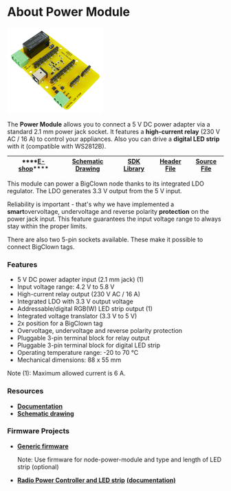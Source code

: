# About Power Module

![](../.gitbook/assets/_basics_module-overview_power-module.png)

The **Power Module** allows you to connect a 5 V DC power adapter via a standard 2.1 mm power jack socket. It features a **high-current relay** \(230 V AC / 16 A\) to control your appliances. Also you can drive a **digital LED strip** with it \(compatible with WS2812B\).

| \*\*\*\*[**E-shop**](https://shop.bigclown.com/power-module)\*\*\*\* | [**Schematic Drawing**](https://github.com/bigclownlabs/bc-hardware/tree/master/out/bc-module-power) | [**SDK Library**](https://sdk.bigclown.com/group__bc__module__power) | [**Header File**](https://github.com/bigclownlabs/bcf-sdk/blob/master/bcl/inc/bc_module_power.h) | [**Source File**](https://github.com/bigclownlabs/bcf-sdk/blob/master/bcl/src/bc_module_power.c) |
| :---: | :---: | :---: | :---: | :---: |


This module can power a BigClown node thanks to its integrated LDO regulator. The LDO generates 3.3 V output from the 5 V input.

Reliability is important - that's why we have implemented a **smart**overvoltage, undervoltage and reverse polarity **protection** on the power jack input. This feature guarantees the input voltage range to always stay within the proper limits.

There are also two 5-pin sockets available. These make it possible to connect BigClown tags.

### Features <a id="features"></a>

* 5 V DC power adapter input \(2.1 mm jack\) \(1\)
* Input voltage range: 4.2 V to 5.8 V
* High-current relay output \(230 V AC / 16 A\)
* Integrated LDO with 3.3 V output voltage
* Addressable/digital RGB\(W\) LED strip output \(1\)
* Integrated voltage translator \(3.3 V to 5 V\)
* 2x position for a BigClown tag
* Overvoltage, undervoltage and reverse polarity protection
* Pluggable 3-pin terminal block for relay output
* Pluggable 3-pin terminal block for digital LED strip
* Operating temperature range: -20 to 70 °C
* Mechanical dimensions: 88 x 55 mm

Note \(1\): Maximum allowed current is 6 A.

### Resources <a id="resources"></a>

* [**Documentation**](about-power-module.md)
* [**Schematic drawing**](https://github.com/bigclownlabs/bc-hardware/tree/master/out/bc-module-power)

### Firmware Projects <a id="firmware-projects"></a>

* [**Generic firmware**](https://github.com/bigclownlabs/bcf-generic-node/releases)

  Note: Use firmware for node-power-module and type and length of LED strip \(optional\)

* [**Radio Power Controller and LED strip**](https://github.com/bigclownlabs/bcf-radio-power-controller/releases) [**\(documentation\)**](../projects/radio-smart-led-strip.md)

